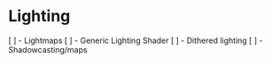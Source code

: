 # Lighting
[ ] - Lightmaps
[ ] - Generic Lighting Shader
[ ] - Dithered lighting
[ ] - Shadowcasting/maps

